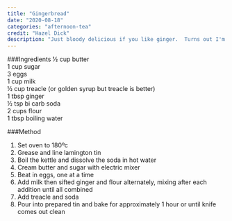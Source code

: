 ```yaml
---
title: "Gingerbread"
date: "2020-08-18"
categories: "afternoon-tea"
credit: "Hazel Dick"
description: "Just bloody delicious if you like ginger.  Turns out I'm quite fond of Ginger.  This is not biscuits to make for christmas, it is a really moist delicious cake."
---
```


###Ingredients
½ cup butter  
1 cup sugar  
3 eggs  
1 cup milk  
½ cup treacle (or golden syrup but treacle is better)  
1 tbsp ginger  
½ tsp bi carb soda  
2 cups flour  
1 tbsp boiling water

###Method
1. Set oven to 180ºc
2. Grease and line lamington tin
3. Boil the kettle and dissolve the soda in hot water
4. Cream butter and sugar with electric mixer
5. Beat in eggs, one at a time
6. Add milk then sifted ginger and flour alternately, mixing after each addition until all combined
7. Add treacle and soda
8. Pour into prepared tin and bake for approximately 1 hour or until knife comes out clean
